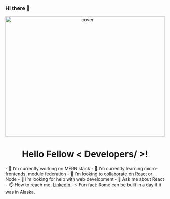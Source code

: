 ### Hi there 👋

<!--
**arkahood/arkahood** is a ✨ _special_ ✨ repository because its `README.md` (this file) appears on your GitHub profile.

Here are some ideas to get you started:

-->
<div align="center">
<img width="100%" height = "380px" src="https://images.idgesg.net/images/article/2020/05/sale_25313_primary_image_wide-100842650-large.jpg" alt="cover" />
<h1> Hello Fellow < Developers/ >!</h1>
</div>
- 🔭 I’m currently working on MERN stack
- 🌱 I’m currently learning micro-frontends, module federation
- 👯 I’m looking to collaborate on React or Node
- 🤔 I’m looking for help with web development
- 💬 Ask me about React
- 📫 How to reach me: <a href="https://www.linkedin.com/in/arkajit-choudhury-0bba671a5/"> LinkedIn </a>
- ⚡ Fun fact: Rome can be built in a day if it was in Alaska.
